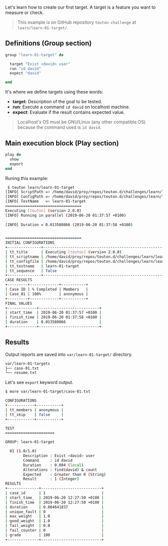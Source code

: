 
Let's learn how to create our first target.
A target is a feature you want to measure or check.

> This example is on GitHub repository `teuton-challenge` at `learn/learn-01-target/`.

## Definitions (Group section)

```ruby
group "learn-01-target" do

  target "Exist <david> user"
  run "id david"
  expect "david"

end
```

It's where we define targets using these words:
* **target**: Description of the goal to be tested.
* **run**: Execute a command `id david` on localhost machine.
* **expect**: Evaluate if the result contains expected value.

> Localhost's OS must be GNU/Linux (any other compatible OS) because the command used is `id david`.

## Main execution block (Play section)

```ruby
play do
  show
  export
end
```

Runing this example:

```bash
 $ teuton learn/learn-01-target
[INFO] ScriptPath => /home/david/proy/repos/teuton.d/challenges/learn/learn-01-target/start.rb
[INFO] ConfigPath => /home/david/proy/repos/teuton.d/challenges/learn/learn-01-target/config.yaml
[INFO] TestName   => learn-01-target
==================================
Executing [teuton] (version 2.0.0)
[INFO] Running in parallel (2019-06-20 01:37:57 +0100)
.
[INFO] Duration = 0.013580866 (2019-06-20 01:37:58 +0100)


==================================
INITIAL CONFIGURATIONS
+---------------+------------------------------------------------------------------------------+
| tt_title      | Executing [teuton] (version 2.0.0)                                           |
| tt_scriptname | /home/david/proy/repos/teuton.d/challenges/learn/learn-01-target/start.rb    |
| tt_configfile | /home/david/proy/repos/teuton.d/challenges/learn/learn-01-target/config.yaml |
| tt_testname   | learn-01-target                                                              |
| tt_sequence   | false                                                                        |
+---------------+------------------------------------------------------------------------------+
CASE RESULTS
+---------+-------------+-----------+
| Case ID | % Completed | Members   |
| Case_01 | 100%        | anonymous |
+---------+-------------+-----------+
FINAL VALUES
+-------------+---------------------------+
| start_time  | 2019-06-20 01:37:57 +0100 |
| finish_time | 2019-06-20 01:37:58 +0100 |
| duration    | 0.013580866               |
+-------------+---------------------------+
```

## Results

Output reports are saved into `var/learn-01-target/` directory.

```bash
var/learn-01-targets
├── case-01.txt
└── resume.txt
```

Let's see `export` keyword output.

```bash
$ more var/learn-01-target/case-01.txt

CONFIGURATIONS
+------------+-----------+
| tt_members | anonymous |
| tt_skip    | false     |
+------------+-----------+

TEST
======================

GROUP: learn-01-target

  01 (1.0/1.0)
  		Description : Exist <david> user
  		Command     : id david
  		Duration    : 0.004 (local)
  		Alterations : find(david) & count
  		Expected    : Greater than 0 (String)
  		Result      : 1 (Integer)
RESULTS
+--------------+---------------------------+
| case_id      | 1                         |
| start_time_  | 2019-06-20 12:27:50 +0100 |
| finish_time  | 2019-06-20 12:27:50 +0100 |
| duration     | 0.004641837               |
| unique_fault | 0                         |
| max_weight   | 1.0                       |
| good_weight  | 1.0                       |
| fail_weight  | 0.0                       |
| fail_counter | 0                         |
| grade        | 100                       |
+--------------+---------------------------+
```
